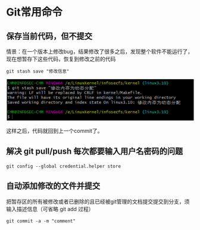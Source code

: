 # Git常用命令



## 保存当前代码，但不提交

情景：在一个版本上修改bug，结果修改了很多之后，发现整个软件不能运行了，现在想暂存下这些代码，恢复到修改之前的代码



```shell
git stash save "修改信息"
```



![image-20201210193321666](https://raw.githubusercontent.com/supermanc88/ImageSources/master/image-20201210193321666.png)

这样之后，代码就回到上一个commit了。


## 解决 git pull/push 每次都要输入用户名密码的问题

```shell
git config --global credential.helper store
```

## 自动添加修改的文件并提交

把暂存区的所有被修改或者已删除的且已经被git管理的文档提交提交到分支，须输入描述信息（可省略 git add 过程）

```shell
git commit -a -m "comment"
```